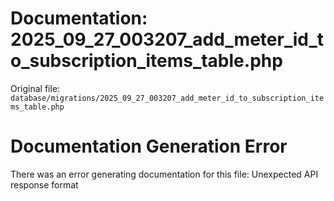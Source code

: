 # Documentation: 2025_09_27_003207_add_meter_id_to_subscription_items_table.php

Original file: `database/migrations/2025_09_27_003207_add_meter_id_to_subscription_items_table.php`

# Documentation Generation Error

There was an error generating documentation for this file: Unexpected API response format